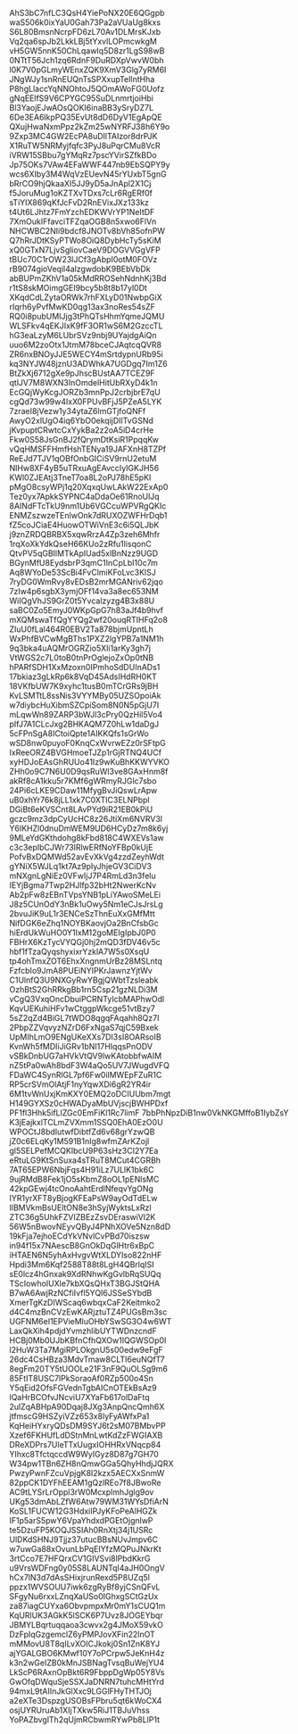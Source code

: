 AhS3bC7nfLC3QsH4YiePoNX20E6QGgpb
waS506k0ixYaU0Gah73Pa2aVUaUg8kxs
S6L80BmsnNcrpFD6zL70Av1DLMrsKJxb
Vq2qa6spJb2LkkLBj5tYxvlLOPmcwkgM
vH5GW5nnK50ChLqawIq5D8zr1LgS98wB
0NTtT56Jch1zq6RdnF9DuRDXpVwvW0bh
l0K7V0pGLmyWEnxZQK9XmV3Glg7yRM6I
JNgWJy1snRnEUQnTsSPXxupTeIlntHha
P8hgLlaccYqNNOhtoJ5QOmAWoFG0Uofz
gNqEElfS9V6CPYGC95SuDLnmrtjoiHbi
Bl3YaojEJwAOsQOKI6inaBB3ySryDZ7L
6De3EA6lkpPQ35EvUt8dD6DyV1EgApQE
QXujHwaNxmPpz2kZm25wNYRFJ38h6Y9o
9Zxp3MC4GW2EcPA8uDIlTAIzor8drPJK
X1RuTW5NRMyjfqfc3PyJ8uPqrCMu8VcR
iVRW15SBbu7gYMqRz7pscYVirSZfkBDo
Jp75OKs7VAw4EFaWWF447nb9EbSQPY9y
wcs6XIby3M4WqVzEUevN45rYUxbT5gnG
bRrCO9hjQkaaXI5JJ9yD5aJnApl2X1Cj
f5JoruMug1oKZTXvTDxs7cLr6RgERf0f
sTiYIX869qKfJcFvD2RnEVixJXz133kz
t4Ut6LJhtz7FmYzchEDKWVrYP1NeItDF
7XmOukIFfavciTFZqaOGB8n5xwo6FlVn
NHCWBC2NIi9bdcf8JNOTv8bVh85ofnPW
Q7hRrJDtKSyPTWo8OiQ8DybHcTy5sKiM
xQ0GTxN7LjvSgliovCaeV9DOGVVGgVFP
tBUc70C1rOW23lJCf3gAbpI0otM0FOVz
rB9074gioVeqil4alzgwdobK9BEbVbDk
abBUPmZKhV1a05kMdRROSehNdnhKj3Bd
r1tS8skMOimgGEI9bcy5b8t8b17yl0Dt
XKqdCdLZytaORWk7rhFXLyD01NwbpGiX
rIqrh6yPvfMwKD0qg13ax3noRes54sZF
RQ0i8pubUMIJjg3tPhQTsHhmYqmeJQMU
WLSFkv4qEKJIxK9fF3OR1wS6M2GzccTL
hG3eaLzyM6LUbrSVz9nbj9UYajdgAiQn
uuo6M2zoOtx1JtmM78bceCJAqtcqQVR8
ZR6nxBNOyJJE5WECY4mSrtdypnURb95i
kq3NYJW48jznU3ADWhkA7UGDgq7Im1Z6
BtZkXj6712gXe9pJhscBUstAA7TCEZ9F
qtlJV7M8WXN3InOmdelHitUbRXyD4k1n
EcGQjWyKcgJORZb3mnPpJ2crbjbrE7qU
cgQd73w99w4IxX0FPUvBFjJ5PZeA5LYK
7zraeI8jVezw1y34ytaZ6lmGTjfoQNFf
AwyO2xlUgO4iq6YbO0ekqijDIlTvGSNd
jKvpuptCRwtcCxYykBa2z2oA5iD4crHe
Fkw0S58JsGnBJ2fQrymDtKsiR1PpqqKw
vQqHMSFFHmfHshTENya19JAFXnH8TZPf
ReEJd7TJV1qOBfOnbGICiSV9rnU2etuM
NIHw8XF4yB5uTRxuAgEAvccIyIGKJH56
KWl0ZJEAtj3TneT7oa8L2oPJ78hE5pKI
pMgO8csyWPj1q20XqxqUwLAkW22ExAp0
Tez0yx7ApkkSYPNC4aDdaOe61RnoUlJq
8AINdFTcTkU9nm1Ub6VGCcuWPVRgQKIc
ENMZszwzeTEnlwOnk7dRUXOZWFHrDqb1
fZ5coJCiaE4HuowOTWiVnE3c6i5QLJbK
j9znZRDQBRBX5xqwRrzA4Zp3zeh6Mhfr
1rqXoXkYdkQseH66KUo2zRfu1lisqonC
QtvPV5qGBIlMTkApIUad5xlBnNzz9UGD
BGynMfU8EydsbrP3qmC1InCpLbI10c7m
Aq8WYoDe53ScBi4FvClmiKFoLvc3KlSJ
7ryDG0WmRvy8vEDsB2mrMGANriv62jqo
7zIw4p6sgbX3ymjOFf14va3a8ec653NM
WiIQgVhJS9GrZ0t5Yvcalzyzg4B3x88U
saBC0Zo5EmyJ0WKpGpG7h83aJf4b9hvf
mXQMswaTfQgYYQg2wf20ouqRTIHFq2o8
ZIuU0fLal464R0EBV2Ta878bjmUpntLh
WxPhfBVCwMgBThs1PXZ2lgYPB7a1NM1h
9q3bka4uAQMrOGRZio5XIi1arKy3gh7j
VtWGS2c7L0toB0tnPrOglejoZxOp0tNB
hPARfSDH1XxMzoxn0IPmhoSdDUInADs1
17bkiaz3gLkRp6k8VqD45AdsIHdRH0KT
18VKfbUW7K9xyhc1tusB0mTCrGRs9jBH
KvLSMTtL8ssNis3VYYMBy05UZSOpoiAk
w7diybcHuXibmSZCpiSom8N0N5pGjU7I
mLqwWn89ZARP3bWJl3cPry0QzHil5Vo4
pIfJ7A1CLcJxg2BHKAQM7Z0hLw1daDgJ
5cFPnSgA8ICtoiQpte1AIKKQfs1sGrWo
wSD8nw0puyoF0KnqCxWvrwEZz0rSFtpG
IxReeORZ4BVGHmoeTJZp1rGjRTNQ4UCf
xyHDJoEAsGhRUUo41Iz9wKuBhKKWYVKO
ZHh0o9C7N6U0D9qsRuWl3ve8GAxHnm8f
akRf8cA1kku5r7KMf6gWRmyRJGlc7sbo
24Pi6cLKE9CDaw11MfygBvJiQswLrApw
uB0xhYr76k8jLL1xk7C0XTIC3ELNPbpl
DGiBt6eKVSCnt8LAvPYd9iR21EB0kPiU
gczc9mz3dpCyUcHC8z26JtiXm6NVRV3l
Y6IKHZl0dnuDmWEM9UD6HCyDz7m8k6yj
9MLeYdGKthdohg8kFbd818C4WXEVs1aw
c3c3epIbCJWr73lRlwERfNoYFBp0kUjE
PofvBxDQMWd52avEvXkVg4zzdZeyhWdt
gYNiX5WJLq1kt7Az9pIyJhjeGV3CiDV3
mNXgnLgNiEz0VFwIjJ7P4RmLd3n3felu
IEYjBgma7Twp2HJlfp32bHt2NwerKcNv
Ab2pFw8zEBnTVpsYNB1pLiYAwoSMeLEi
J8z5CUnOdY3nBk1uOwy5Nm1eCJsJrsLg
2bvuJiK9uL1r3ENCeSzThnEuXxGMfMtt
NifDGK6eZhq1NOYBKaovjOa2BnCfsbGc
hiErdUkWuHO0Y1IxM12goMEIgIpbJ0P0
FBHrX6KzTycVYQGj0hj2mQD3fDV46v5c
hbf1fTzaQyqshyxixrYzklA7W5s0XsqU
tp4ohTmxZOT6EhxXngnmUrBz28MSLntq
FzfcbIo9JmA8PUEiNYIPKrJawnzYjtWv
C1UlnfQ3U9NXGyRwYBgjQWbtTzsleabk
OzhBtS2GhRRkgBb1rn5Csp21gzNLDi3M
vCgQ3VxqOncDbuiPCRNTyIcbMAPhwOdl
KqvUEKuhiHFv1wCtggpWkcge51vtBzy7
5sZ2qZd4BiGL7tWDO8qgqFAqahh8Qz7I
2PbpZZVqvyzNZrD6FxNgaS7qjC59Bxek
UpMIhLmO9ENgUKeXXs7DI3sI8OARsoIB
KvnWh5fMDIiJiGRv1bNI17HIqqsPnODV
vSBkDnbUG7aHVkVtQV9lwKAtobbfwAIM
nZ5tPa0wAh8bdF3W4aQo5UV7JWugdVFQ
FDaWC4SynRlGL7pf6Fw0ilMWEpFZuR1C
RP5crSVmOlAtjF1nyYqwXDi6gR2YR4ir
6M1tvWnUxjKmKXY0EMQ2oDCIUUbm7mgt
H149GYXSz0cHWADyaMbUVjscjBWHPDxf
PF1fl3Hhk5ifLIZGc0EmFiKl1Rc7limF
7bbPhNpzDiB1nw0VkNKGMffoB1IybZsY
K3jEajkxlTCLmZVXmm1SSQ0EhA0EzO0U
WPOCtJ8bdIutwfDibtfZd6v68grYzwQB
jZ0c6ELqKy1M591B1nIg8wfmZArKZojl
gl5SELPefMCQKIbcU9P63sHz3CI2Y7Ea
eRtuLG9KtSnSuxa4sTRuT8MCut4CGRBh
7AT65EPW6NbjFqs4H91iLz7ULlK1bk6C
9ujRMdB8Fek1jO5sKbmZ8oOL1pENlsMC
42kpGEwj4tcOnoAahtErdlNfeqvYgONg
IYR1yrXFT8yBjogKFEaPsW9ayOdTdELw
IlBMVkmBsUEltON8e3hSyjWyktsLxRzl
ZTC36g5UhkFZVIZBEzZsvDEraswiVl2K
56W5nBwovNEyvQByJ4PNhXOVe5Nzn8dD
19kFja7ejhoECdYkVNvlCvPBd70iszsw
in94f15x7NAescB8GnOkDqGlHtr6xBpC
iHTAEN6N5yhAxHvgvWtXLDYIso822nHF
Hpdi3Mm6Kqf2588T88t8LgH4QBrlqISI
sE0lcz4hGnxak9XdRNhwKgGvlbRqSUQq
TScIowhoIUXle7kbXQsQHxT3BGJStQHA
B7wA6AwjRzNCfiIvfl5YQI6JSSeSYbdB
XmerTgKzDIWScaq6wbqxCaF2Keitmko2
d4C4mzBnCVzEwKARjztuTZ4PUGsBm3sc
UGFNM6eI1EPVieMluOHbYSwSG3O4w6WT
LaxQkXih4pdjdYvmzhlibUYTWDnzcndF
HCBj0Mb0UJbKBfnCfhQXOw1IQGWSOp0l
l2HuW3Ta7MgiRPLOkgnU5s00edw9eFgF
26dc4CsHBza3MdvTmaw8CLTI6euNQfT7
8egFm20TY5tUOOLe21F3nF9QuOLSg9m6
85FtIT8USC7lPkSoraoAf0RZp500o4Sn
Y5qEid2OfsFGVednTgbAICnOTEkBsAz9
lQaHrBCOfvJNcviU7XYaFb617olDaFtq
2ulZqABHpA90Dqaj8JXg3AnpQncQmh6X
jtfmscG9HSZyiVZz653x8lyFyAWfxPa1
KqHeiHYxryQDsDM9SYJ6t2sM07BMbvPP
Xzef6FKHUfLdDStnMnLwtKdZzFWGIAXB
DReXDPrs7UleTTxUugxIOHHRxVNqcp84
YIhxc8TfctqccdW9WyIGyz8D87g7GH70
W34pw1TBn6ZH8nQmwGGa5QhyHhdjJQRX
PwzyPwnFZcuVpjgK8I2kzx5AECXxSnmW
82ppCK1DYFhEEAM1gQzlREo7f8JBwoRe
AC9tLYSrLrOppl3rW0McxplmhJglg9ov
UKg53dmAbLZfW6Atw79WM31WYsDfiArN
KoSL1FUCW12G3HdxiIPJyKFoPeAlHGZk
IF1p5arS5pwY6VpaYhdxdPGEtOjgnlwP
te5DzuFP5KOQJSSIAh0RnXtj34j1USRc
UlDKdSHNJ9Tjjz37utucBBsNUvJmpv6C
w7uwGa88xOvunLbPqEIYfzMQPuJNkrKt
3rtCco7E7HFQrxCV1GIVSvi8lPbdKkrG
u9VrsWDFng0y05S8LAUNTqI4aJH0OngV
hCx7lN3d7dAsSHixjrunRexd5P8UZq5l
ppzx1WVSOUU7iwk6zgRyBf8yjCSnQFvL
SFgyNu6rxxLZnqXaUSo0IGhxgSCtGzUx
za87iagCUYxa6ObvpmpxMr0mY1sCUQ1m
KqURlUK3AGkK5lSCK6P7Uvz8JOGEYbqr
JBMYLBqrtuqqaoa3cwvx2g4JMoX59vkO
DzFpIqGzgemclZ6yPMPJovXFin22lnOT
mMMovU8T8qILvXOICJkokj0Sn1ZnK8YJ
ajYGALGBO6KMwf10Y7oPCrpw5JeKnH4z
k3n2wGeIZB0kMnJSBNagTvsqBuWejYU4
LkScP6RAxnOpBkt6R9FbppDgWp05Y8Vs
GwOfqDWquSjeSSXJaDNRN7tuhcMHtYrd
94mxL9tAIInJkGlXxc9LGGlFHyTHTJOj
a2eXTe3DspzgUSOBsFPbru5qt6kWoCX4
osjUYRUruAb1XIjTXkw5RiJ1TBJuVhss
YoPAZbvglTh2qUjmRCbwmRYwPb8LlP1t
